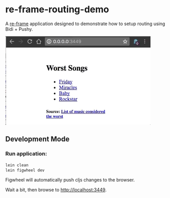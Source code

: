 # re-frame-routing-demo

A [re-frame](https://github.com/Day8/re-frame) application designed to demonstrate how to setup routing using Bidi +
Pushy.

![demo](re-frame-routing-demo.gif)

## Development Mode

### Run application:

```
lein clean
lein figwheel dev
```

Figwheel will automatically push cljs changes to the browser.

Wait a bit, then browse to [http://localhost:3449](http://localhost:3449).

